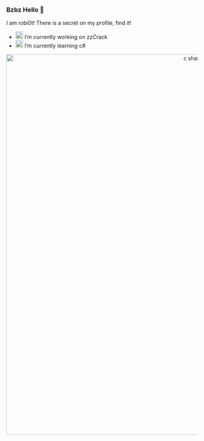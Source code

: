 ### Bzbz Hello 👋

<!--
**robi0t/robi0t** is a ✨ _special_ ✨ repository because its `README.md` (this file) appears on your GitHub profile.
-->

I am robi0t!
There is a secret on my profile, find it!

- <img src="https://upload.wikimedia.org/wikipedia/commons/thumb/c/c3/Python-logo-notext.svg/768px-Python-logo-notext.svg.png" width="20" alt="accessibility text"> I’m currently working on zzCrack
- <img src="https://cdn.worldvectorlogo.com/logos/c--4.svg" width="20" alt="python logo"> I’m currently learning c#

<p align="center">
   <img src="https://cdn.discordapp.com/attachments/773646335660392458/798568657424220220/Rityta_1.png" width="1000" alt="c sharp logo">
</p>
